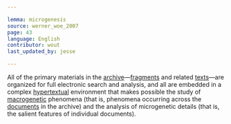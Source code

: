 ```yaml
---

lemma: microgenesis
source: werner_woe_2007
page: 43
language: English
contributor: wout
last_updated_by: jesse

---
```

All of the primary materials in the [archive](archive.html)—[fragments](fragment.html) and related [texts](text.html)—are organized for full electronic search and analysis, and all are embedded in a complex [hypertextual](hypertext.html) environment that makes possible the study of [macrogenetic](macrogenesis.html) phenomena (that is, phenomena occurring across the [documents](document.html) in the archive) and the analysis of microgenetic details (that is, the salient features of individual documents).
